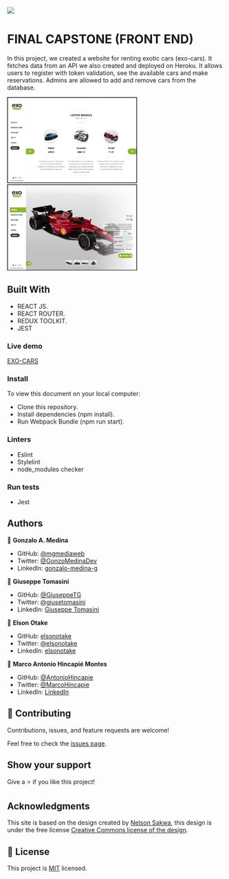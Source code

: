 ![](https://img.shields.io/badge/Microverse-blueviolet)

# FINAL CAPSTONE (FRONT END)
In this project, we created a website for renting exotic cars (exo-cars). It fetches data from an API we also created and deployed on Heroku. It allows users to register with token validation, see the available cars and make reservations. Admins are allowed to add and remove cars from the database. 

<img src="./public/assets/images/homepage.png" alt="homepage" width="300" style="border: black solid 1px"/>
<img src="./public/assets/images/detailspage.png" alt="detailspage" width="300" style="border: black solid 1px"/>

## Built With

- REACT JS.
- REACT ROUTER.
- REDUX TOOLKIT.
- JEST
### Live demo

[EXO-CARS](https://exo-cars.herokuapp.com)

### Install

To view this document on your local computer:

- Clone this repository.
- Install dependencies (npm install).
- Run Webpack Bundle (npm run start).

### Linters

- Eslint
- Stylelint
- node_modules checker

### Run tests

- Jest

## Authors

👤 **Gonzalo A. Medina**

- GitHub: [@mgmediaweb](https://github.com/mgmediaweb)
- Twitter: [@GonzoMedinaDev](https://twitter.com/GonzoMedinaDev)
- LinkedIn: [gonzalo-medina-g](https://www.linkedin.com/in/gonzalo-medina-g/)

👤 **Giuseppe Tomasini**

- GitHub: [@GiuseppeTG](https://github.com/GiuseppeTG)
- Twitter: [@giusetomasini](https://twitter.com/giusetomasini)
- LinkedIn: [Giuseppe Tomasini](https://www.linkedin.com/in/giuseppe-tomasini-g/)

👤 **Elson Otake**

- GitHub: [elsonotake](https://github.com/elsonotake)
- Twitter: [@elsonotake](https://twitter.com/elsonotake)
- LinkedIn: [elsonotake](https://linkedin.com/in/elsonotake)

👤 **Marco Antonio Hincapié Montes**

- GitHub: [@AntonioHincapie](https://github.com/AntonioHincapie)
- Twitter: [@MarcoHincapie](https://twitter.com/MarcoHincapie)
- LinkedIn: [LinkedIn](https://www.linkedin.com/in/antoniohincapie/)

## 🤝 Contributing

Contributions, issues, and feature requests are welcome!

Feel free to check the [issues page](../../issues/).

## Show your support

Give a ⭐️ if you like this project!

## Acknowledgments

This site is based on the design created by [Nelson Sakwa](https://www.behance.net/sakwadesignstudio), this design is under the free license [Creative Commons license of the design](https://creativecommons.org/licenses/by-nc/4.0/).

## 📝 License

This project is [MIT](./MIT.md) licensed.
